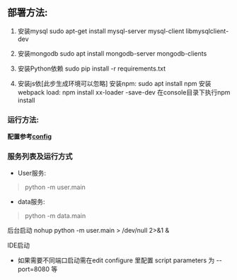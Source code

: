 ## 部署方法:
1. 安装mysql
sudo apt-get install mysql-server mysql-client libmysqlclient-dev

2. 安装mongodb
sudo apt install mongodb-server mongodb-clients

3. 安装Python依赖
sudo pip install -r requirements.txt

4. 安装js依[此步生成环境可以忽略]
安装npm: sudo apt install npm
安装webpack load: npm install xx-loader -save-dev
在console目录下执行npm install
  
### 运行方法:
**配置参考[config](../config/)**

### 服务列表及运行方式
- User服务:

> python -m user.main

- data服务:

> python -m data.main

后台启动
nohup python -m user.main > /dev/null 2>&1 &

IDE启动
- 如果需要不同端口启动需在edit configure 里配置 script parameters 为 --port=8080 等
